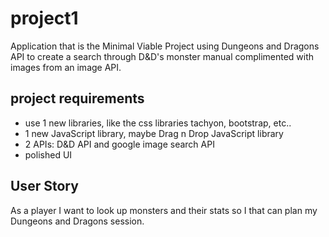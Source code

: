 # project1
Application that is the Minimal Viable Project using Dungeons and Dragons API to create a search through D&D's monster manual complimented with images from an image API.

## project requirements
* use 1 new libraries, like the css libraries tachyon, bootstrap, etc..
* 1 new JavaScript library, maybe Drag n Drop JavaScript library
* 2 APIs: D&D API and google image search API
* polished UI

## User Story
As a player I want to look up monsters and their stats so I that can plan my Dungeons and Dragons session.